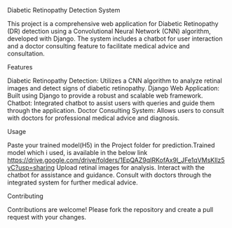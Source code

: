 Diabetic Retinopathy Detection System

This project is a comprehensive web application for Diabetic Retinopathy (DR) detection using a Convolutional Neural Network (CNN) algorithm, developed with Django. The system includes a chatbot for user interaction and a doctor consulting feature to facilitate medical advice and consultation.

Features

Diabetic Retinopathy Detection: Utilizes a CNN algorithm to analyze retinal images and detect signs of diabetic retinopathy.
Django Web Application: Built using Django to provide a robust and scalable web framework.
Chatbot: Integrated chatbot to assist users with queries and guide them through the application.
Doctor Consulting System: Allows users to consult with doctors for professional medical advice and diagnosis.

Usage

Paste your trained model(H5) in the Project folder for prediction.Trained model which i used, is available in the below link
https://drive.google.com/drive/folders/1EpQAZ9qIRKofAx9l_JFe1qVMsKIlz5yC?usp=sharing
Upload retinal images for analysis.
Interact with the chatbot for assistance and guidance.
Consult with doctors through the integrated system for further medical advice.

Contributing

Contributions are welcome! Please fork the repository and create a pull request with your changes.
